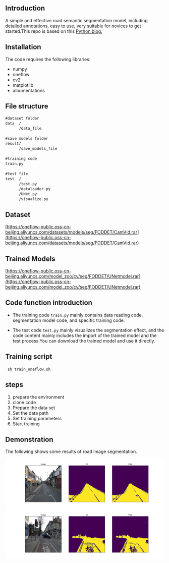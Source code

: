 ## Introduction
A simple and effective road semantic segmentation model, including detailed annotations, easy to use, very suitable for novices to get started.This repo is based on this [Python blog.](https://github.com/Yannnnnnnnnnnn/learnPyTorch/blob/master/road%20segmentation%20(camvid).ipynb)

## Installation

The code requires the following libraries:

- numpy
- oneflow
- cv2
- matplotlib
- albumentations

## File structure

    #dataset folder
    data  /
          /data_file

    #save models folder      
    result/
          /save_models_file

    #training code      
    train.py

    #test file      
    test  /
          /test.py
          /dataloader.py
          /UNet.py
          /visualize.py



## Dataset
[https://oneflow-public.oss-cn-beijing.aliyuncs.com/datasets/models/seg/FODDET/CamVid.rar](https://oneflow-public.oss-cn-beijing.aliyuncs.com/datasets/models/seg/FODDET/CamVid.rar)

## Trained Models
[https://oneflow-public.oss-cn-beijing.aliyuncs.com/model_zoo/cv/seg/FODDET/UNetmodel.rar](https://oneflow-public.oss-cn-beijing.aliyuncs.com/model_zoo/cv/seg/FODDET/UNetmodel.rar)

## Code function introduction

- The training code `train.py` mainly contains data reading code, segmentation model code, and specific training code.

- The test code `test.py` mainly visualizes the segmentation effect, and the code content mainly includes the import of the trained model and the test process.You can download the trained model and use it directly.

## Training script

 ` sh train_oneflow.sh`

## steps
1. prepare the environment
2. clone code
3. Prepare the data set
4. Set the data path
5. Set training parameters
6. Start training


## Demonstration
The following shows some results of road image segmentation.


<img src="https://github.com/Cristina-cxq/models-1/blob/main/FODDet/myplot1.png"/>

<img src="https://github.com/Cristina-cxq/models-1/blob/main/FODDet/myplot2.png"/>
